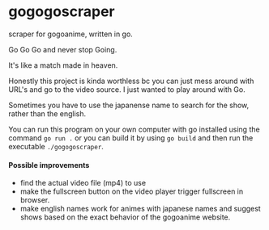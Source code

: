# gogogoscraper
scraper for gogoanime, written in go.

Go Go Go and never stop Going.

It's like a match made in heaven.

<!-- ![Chitanda_Eru_Holding_GO_Programming_Language](https://user-images.githubusercontent.com/68170909/149233085-d8ff020f-8439-438a-ae4e-8c97044e8b77.jpg) -->

Honestly this project is kinda worthless bc you can just mess around with URL's and go to the video source. I just wanted to play around with Go.

<!-- Deployed on Heroku at https://gogogoscraper.herokuapp.com/ -->

<!-- Please give my server some time to wake up, he's just tired. -->
<!-- 
WARNING: there may be some ads and popups (sometimes NSFW) on the video player because of the video source. I did not put the ad there, it's attached to the video source. Please ignore these the best that you can, and close them. -->

Sometimes you have to use the japanense name to search for the show, rather than the english.

You can run this program on your own computer with go installed using the command `go run .` or you can build it by using `go build` and then run the executable `./gogogoscraper`.

#### Possible improvements
- find the actual video file (mp4) to use
- make the fullscreen button on the video player trigger fullscreen in browser.
- make english names work for animes with japanese names and suggest shows based on the exact behavior of the gogoanime website.
